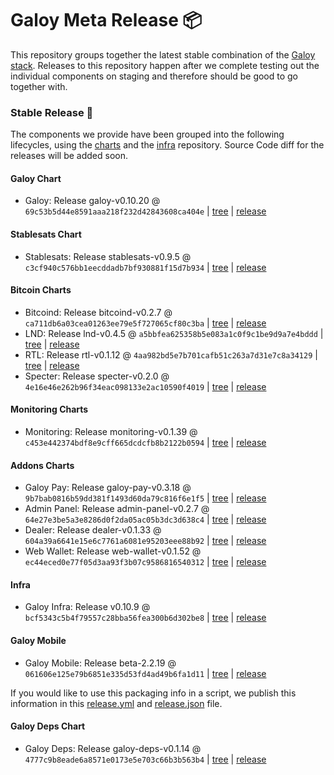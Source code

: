# Galoy Meta Release 📦

This repository groups together the latest stable combination of the [Galoy stack](https://github.com/GaloyMoney/awesome-galoy#tech-components). 
Releases to this repository happen after we complete testing out the individual components on staging and therefore should be good to go together with.

### Stable Release 🎉

The components we provide have been grouped into the following lifecycles, using the [charts](https://github.com/GaloyMoney/charts) and the [infra](https://github.com/GaloyMoney/galoy-infra) repository. 
Source Code diff for the releases will be added soon.

#### Galoy Chart
- Galoy: Release galoy-v0.10.20 @ `69c53b5d44e8591aaa218f232d42843608ca404e` | [tree](https://github.com/GaloyMoney/charts/tree/69c53b5d44e8591aaa218f232d42843608ca404e/charts/galoy) | [release](https://github.com/GaloyMoney/charts/releases/tag/galoy-v0.10.20)

#### Stablesats Chart
- Stablesats: Release stablesats-v0.9.5 @ `c3cf940c576bb1eecddadb7bf930881f15d7b934` | [tree](https://github.com/GaloyMoney/charts/tree/c3cf940c576bb1eecddadb7bf930881f15d7b934/charts/stablesats) | [release](https://github.com/GaloyMoney/charts/releases/tag/stablesats-v0.9.5)

#### Bitcoin Charts
- Bitcoind: Release bitcoind-v0.2.7 @ `ca711db6a03cea01263ee79e5f727065cf80c3ba` | [tree](https://github.com/GaloyMoney/charts/tree/ca711db6a03cea01263ee79e5f727065cf80c3ba/charts/bitcoind) | [release](https://github.com/GaloyMoney/charts/releases/tag/bitcoind-v0.2.7)
- LND: Release lnd-v0.4.5 @ `a5bbfea625358b5e083a1c0f9c1be9d9a7e4bddd` | [tree](https://github.com/GaloyMoney/charts/tree/a5bbfea625358b5e083a1c0f9c1be9d9a7e4bddd/charts/lnd) | [release](https://github.com/GaloyMoney/charts/releases/tag/lnd-v0.4.5)
- RTL: Release rtl-v0.1.12 @ `4aa982bd5e7b701cafb51c263a7d31e7c8a34129` | [tree](https://github.com/GaloyMoney/charts/tree/4aa982bd5e7b701cafb51c263a7d31e7c8a34129/charts/rtl) | [release](https://github.com/GaloyMoney/charts/releases/tag/rtl-v0.1.12)
- Specter: Release specter-v0.2.0 @ `4e16e46e262b96f34eac098133e2ac10590f4019` | [tree](https://github.com/GaloyMoney/charts/tree/4e16e46e262b96f34eac098133e2ac10590f4019/charts/specter) | [release](https://github.com/GaloyMoney/charts/releases/tag/specter-v0.2.0)

#### Monitoring Charts
- Monitoring: Release monitoring-v0.1.39 @ `c453e442374bdf8e9cff665dcdcfb8b2122b0594` | [tree](https://github.com/GaloyMoney/charts/tree/c453e442374bdf8e9cff665dcdcfb8b2122b0594/charts/monitoring) | [release](https://github.com/GaloyMoney/charts/releases/tag/monitoring-v0.1.39)

#### Addons Charts
- Galoy Pay: Release galoy-pay-v0.3.18 @ `9b7bab0816b59dd381f1493d60da79c816f6e1f5` | [tree](https://github.com/GaloyMoney/charts/tree/9b7bab0816b59dd381f1493d60da79c816f6e1f5/charts/galoy-pay) | [release](https://github.com/GaloyMoney/charts/releases/tag/galoy-pay-v0.3.18)
- Admin Panel: Release admin-panel-v0.2.7 @ `64e27e3be5a3e8286d0f2da05ac05b3dc3d638c4` | [tree](https://github.com/GaloyMoney/charts/tree/64e27e3be5a3e8286d0f2da05ac05b3dc3d638c4/charts/admin-panel) | [release](https://github.com/GaloyMoney/charts/releases/tag/admin-panel-v0.2.7)
- Dealer: Release dealer-v0.1.33 @ `604a39a6641e15e6c7761a6081e95203eee88b92` | [tree](https://github.com/GaloyMoney/charts/tree/604a39a6641e15e6c7761a6081e95203eee88b92/charts/dealer) | [release](https://github.com/GaloyMoney/charts/releases/tag/dealer-v0.1.33)
- Web Wallet: Release web-wallet-v0.1.52 @ `ec44eced0e77f05d3aa93f3b07c9586816540312` | [tree](https://github.com/GaloyMoney/charts/tree/ec44eced0e77f05d3aa93f3b07c9586816540312/charts/web-wallet) | [release](https://github.com/GaloyMoney/charts/releases/tag/web-wallet-v0.1.52)

#### Infra

- Galoy Infra: Release v0.10.9 @ `bcf5343c5b4f79557c28bba56fea300b6d302be8` | [tree](https://github.com/GaloyMoney/galoy-infra/tree/bcf5343c5b4f79557c28bba56fea300b6d302be8) | [release](https://github.com/GaloyMoney/galoy-infra/releases/tag/v0.10.9)

#### Galoy Mobile

- Galoy Mobile: Release beta-2.2.19 @ `061606e125e79b6851e335d53fd4ad49b6fa1d11` | [tree](https://github.com/GaloyMoney/galoy-mobile/tree/061606e125e79b6851e335d53fd4ad49b6fa1d11) | [release](https://github.com/GaloyMoney/galoy-mobile/releases/tag/beta-2.2.19)

If you would like to use this packaging info in a script, we publish this information in this [release.yml](./release.yml) and [release.json](./release.json) file.

#### Galoy Deps Chart
- Galoy Deps: Release galoy-deps-v0.1.14 @ `4777c9b8eade6a8571e0173e5e703c66b3b563b4` | [tree](https://github.com/GaloyMoney/charts/tree/4777c9b8eade6a8571e0173e5e703c66b3b563b4/charts/galoy-deps) | [release](https://github.com/GaloyMoney/charts/releases/tag/galoy-deps-v0.1.14)

